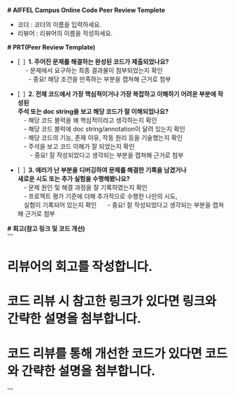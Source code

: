 **<span style-color:blue># AIFFEL Campus Online Code Peer Review Templete</span>**  
- 코더 : 코더의 이름을 입력하세요.  
- 리뷰어 : 리뷰어의 이름을 작성하세요.  
  
**<span style-color:blue># PRT(Peer Review Template)</span>**  
- [&ensp;]&ensp;<span style-color:blue>**1. 주어진 문제를 해결하는 완성된 코드가 제출되었나요?</span>**  
&ensp;&ensp; - 문제에서 요구하는 최종 결과물이 첨부되었는지 확인  
&ensp;&ensp;&ensp; - 중요! 해당 조건을 만족하는 부분을 캡쳐해 근거로 첨부  
  
- [&ensp;]&ensp;**2. 전체 코드에서 가장 핵심적이거나 가장 복잡하고 이해하기 어려운 부분에 작성된  
주석 또는 doc string을 보고 해당 코드가 잘 이해되었나요?**  
&ensp;&ensp;- 해당 코드 블럭을 왜 핵심적이라고 생각하는지 확인  
&ensp;&ensp;- 해당 코드 블럭에 doc string/annotation이 달려 있는지 확인  
&ensp;&ensp;- 해당 코드의 기능, 존재 이유, 작동 원리 등을 기술했는지 확인  
&ensp;&ensp;- 주석을 보고 코드 이해가 잘 되었는지 확인  
&ensp;&ensp;&ensp;&ensp;- 중요! 잘 작성되었다고 생각되는 부분을 캡쳐해 근거로 첨부  
  
- [&ensp;]&ensp;**3. 에러가 난 부분을 디버깅하여 문제를 해결한 기록을 남겼거나  
새로운 시도 또는 추가 실험을 수행해봤나요?**  
&ensp;&ensp;- 문제 원인 및 해결 과정을 잘 기록하였는지 확인  
&ensp;&ensp;- 프로젝트 평가 기준에 더해 추가적으로 수행한 나만의 시도,  
&ensp;&ensp;실험이 기록되어 있는지 확인
&ensp;&ensp;&ensp;- 중요! 잘 작성되었다고 생각되는 부분을 캡쳐해 근거로 첨부  
  
**<span style-color:blue># 회고(참고 링크 및 코드 개선)</span>**  
'''
# 리뷰어의 회고를 작성합니다.  
# 코드 리뷰 시 참고한 링크가 있다면 링크와 간략한 설명을 첨부합니다.  
# 코드 리뷰를 통해 개선한 코드가 있다면 코드와 간략한 설명을 첨부합니다.  
''' 
